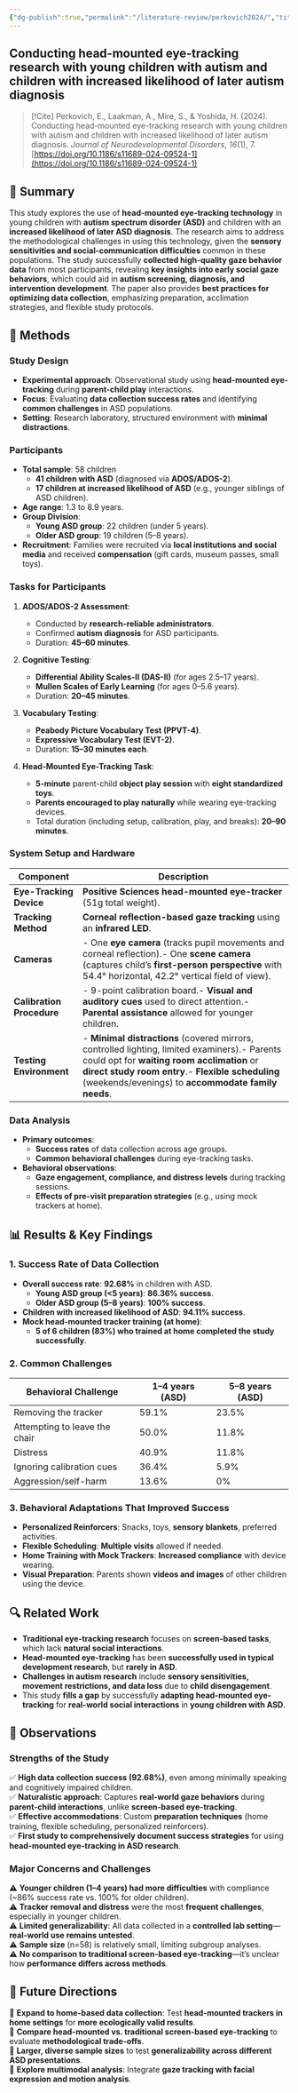 ```yaml
---
{"dg-publish":true,"permalink":"/literature-review/perkovich2024/","title":"Conducting head-mounted eye-tracking research with young children with autism and children with increased likelihood of later autism diagnosis","tags":["Attention","Eye-tracking","Autism","spectrum","disorder","Social","behavior","Social","cognition","EyeTracking"]}
---
```



## Conducting head-mounted eye-tracking research with young children with autism and children with increased likelihood of later autism diagnosis

> [!Cite]
> Perkovich, E., Laakman, A., Mire, S., & Yoshida, H. (2024). Conducting head-mounted eye-tracking research with young children with autism and children with increased likelihood of later autism diagnosis. _Journal of Neurodevelopmental Disorders_, _16_(1), 7. [https://doi.org/10.1186/s11689-024-09524-1](https://doi.org/10.1186/s11689-024-09524-1)


## 📌 Summary

This study explores the use of **head-mounted eye-tracking technology** in young children with **autism spectrum disorder (ASD)** and children with an **increased likelihood of later ASD diagnosis**. The research aims to address the methodological challenges in using this technology, given the **sensory sensitivities and social-communication difficulties** common in these populations. The study successfully **collected high-quality gaze behavior data** from most participants, revealing **key insights into early social gaze behaviors**, which could aid in **autism screening, diagnosis, and intervention development**. The paper also provides **best practices for optimizing data collection**, emphasizing preparation, acclimation strategies, and flexible study protocols.


## 🔬 Methods

### Study Design

- **Experimental approach**: Observational study using **head-mounted eye-tracking** during **parent-child play** interactions.
- **Focus**: Evaluating **data collection success rates** and identifying **common challenges** in ASD populations.
- **Setting**: Research laboratory, structured environment with **minimal distractions**.

### Participants

- **Total sample**: 58 children
    - **41 children with ASD** (diagnosed via **ADOS/ADOS-2**).
    - **17 children at increased likelihood of ASD** (e.g., younger siblings of ASD children).
- **Age range**: 1.3 to 8.9 years.
- **Group Division**:
    - **Young ASD group**: 22 children (under 5 years).
    - **Older ASD group**: 19 children (5–8 years).
- **Recruitment**: Families were recruited via **local institutions and social media** and received **compensation** (gift cards, museum passes, small toys).

### Tasks for Participants

1. **ADOS/ADOS-2 Assessment**:
    
    - Conducted by **research-reliable administrators**.
    - Confirmed **autism diagnosis** for ASD participants.
    - Duration: **45–60 minutes**.
2. **Cognitive Testing**:
    
    - **Differential Ability Scales-II (DAS-II)** (for ages 2.5–17 years).
    - **Mullen Scales of Early Learning** (for ages 0–5.6 years).
    - Duration: **20–45 minutes**.
3. **Vocabulary Testing**:
    
    - **Peabody Picture Vocabulary Test (PPVT-4)**.
    - **Expressive Vocabulary Test (EVT-2)**.
    - Duration: **15–30 minutes each**.
4. **Head-Mounted Eye-Tracking Task**:
    
    - **5-minute** parent-child **object play session** with **eight standardized toys**.
    - **Parents encouraged to play naturally** while wearing eye-tracking devices.
    - Total duration (including setup, calibration, play, and breaks): **20–90 minutes**.

### System Setup and Hardware

|**Component**|**Description**|
|---|---|
|**Eye-Tracking Device**|**Positive Sciences head-mounted eye-tracker** (51g total weight).|
|**Tracking Method**|**Corneal reflection-based gaze tracking** using an **infrared LED**.|
|**Cameras**|- One **eye camera** (tracks pupil movements and corneal reflection).- One **scene camera** (captures child’s **first-person perspective** with 54.4° horizontal, 42.2° vertical field of view).|
|**Calibration Procedure**|- 9-point calibration board.- **Visual and auditory cues** used to direct attention.- **Parental assistance** allowed for younger children.|
|**Testing Environment**|- **Minimal distractions** (covered mirrors, controlled lighting, limited examiners).- Parents could opt for **waiting room acclimation** or **direct study room entry**.- **Flexible scheduling** (weekends/evenings) to **accommodate family needs**.|

### Data Analysis

- **Primary outcomes**:
    - **Success rates** of data collection across age groups.
    - **Common behavioral challenges** during eye-tracking tasks.
- **Behavioral observations**:
    - **Gaze engagement, compliance, and distress levels** during tracking sessions.
    - **Effects of pre-visit preparation strategies** (e.g., using mock trackers at home).


## 📊 Results & Key Findings

### 1. Success Rate of Data Collection

- **Overall success rate**: **92.68%** in children with ASD.
    - **Young ASD group (<5 years)**: **86.36% success**.
    - **Older ASD group (5–8 years)**: **100% success**.
- **Children with increased likelihood of ASD**: **94.11% success**.
- **Mock head-mounted tracker training (at home)**:
    - **5 of 6 children (83%) who trained at home completed the study successfully**.

### 2. Common Challenges

|**Behavioral Challenge**|**1–4 years (ASD)**|**5–8 years (ASD)**|
|---|---|---|
|Removing the tracker|59.1%|23.5%|
|Attempting to leave the chair|50.0%|11.8%|
|Distress|40.9%|11.8%|
|Ignoring calibration cues|36.4%|5.9%|
|Aggression/self-harm|13.6%|0%|

### 3. Behavioral Adaptations That Improved Success

- **Personalized Reinforcers**: Snacks, toys, **sensory blankets**, preferred activities.
- **Flexible Scheduling**: **Multiple visits** allowed if needed.
- **Home Training with Mock Trackers**: **Increased compliance** with device wearing.
- **Visual Preparation**: Parents shown **videos and images** of other children using the device.


## 🔍 Related Work

- **Traditional eye-tracking research** focuses on **screen-based tasks**, which lack **natural social interactions**.
- **Head-mounted eye-tracking** has been **successfully used in typical development research**, but **rarely in ASD**.
- **Challenges in autism research** include **sensory sensitivities, movement restrictions, and data loss** due to **child disengagement**.
- This study **fills a gap** by successfully **adapting head-mounted eye-tracking** for **real-world social interactions** in **young children with ASD**.


## 📝 Observations

### Strengths of the Study

✅ **High data collection success (92.68%)**, even among minimally speaking and cognitively impaired children.  
✅ **Naturalistic approach**: Captures **real-world gaze behaviors** during **parent-child interactions**, unlike **screen-based eye-tracking**.  
✅ **Effective accommodations**: Custom **preparation techniques** (home training, flexible scheduling, personalized reinforcers).  
✅ **First study to comprehensively document success strategies** for using **head-mounted eye-tracking in ASD research**.

### Major Concerns and Challenges

⚠️ **Younger children (1–4 years) had more difficulties** with compliance (~86% success rate vs. 100% for older children).  
⚠️ **Tracker removal and distress** were the most **frequent challenges**, especially in younger children.  
⚠️ **Limited generalizability**: All data collected in a **controlled lab setting**—**real-world use remains untested**.  
⚠️ **Sample size** (n=58) is relatively small, limiting subgroup analyses.  
⚠️ **No comparison to traditional screen-based eye-tracking**—it’s unclear how **performance differs across methods**.


## 🚀 Future Directions

🔹 **Expand to home-based data collection**: Test **head-mounted trackers in home settings** for **more ecologically valid results**.  
🔹 **Compare head-mounted vs. traditional screen-based eye-tracking** to evaluate **methodological trade-offs**.  
🔹 **Larger, diverse sample sizes** to test **generalizability across different ASD presentations**.  
🔹 **Explore multimodal analysis**: Integrate **gaze tracking with facial expression and motion analysis**.
